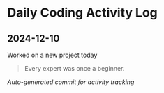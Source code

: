 # Daily Coding Activity Log

## 2024-12-10

Worked on a new project today

> Every expert was once a beginner.

*Auto-generated commit for activity tracking*

